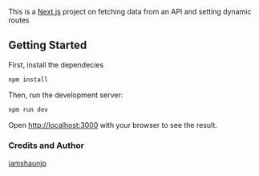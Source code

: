 This is a [Next.js](https://nextjs.org/) project on fetching data from an API and setting dynamic routes

## Getting Started

First, install the dependecies

```bash
npm install
```
Then, run the development server:

```bash
npm run dev
```

Open [http://localhost:3000](http://localhost:3000) with your browser to see the result.

### Credits and Author
[iamshaunjp](https://github.com/iamshaunjp)

